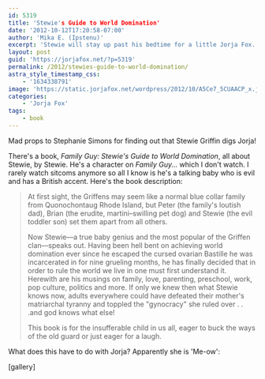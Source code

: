 ```yaml
---
id: 5319
title: 'Stewie's Guide to World Domination'
date: '2012-10-12T17:20:58-07:00'
author: 'Mika E. (Ipstenu)'
excerpt: 'Stewie will stay up past his bedtime for a little Jorja Fox.'
layout: post
guid: 'https://jorjafox.net/?p=5319'
permalink: /2012/stewies-guide-to-world-domination/
astra_style_timestamp_css:
    - '1634338791'
image: 'https://static.jorjafox.net/wordpress/2012/10/A5Ce7_5CUAACP_x.jpeg'
categories:
    - 'Jorja Fox'
tags:
    - book
---
```


Mad props to Stephanie Simons for finding out that Stewie Griffin digs Jorja!

There's a book, <em>Family Guy: Stewie's Guide to World Domination</em>, all about Stewie, by Stewie. He's a character on <em>Family Guy... </em>which I don't watch. I rarely watch sitcoms anymore so all I know is he's a talking baby who is evil and has a British accent. Here's the book description:
<blockquote>At first sight, the Griffens may seem like a normal blue collar family from Quonochontaug Rhode Island, but Peter (the family's loutish dad), Brian (the erudite, martini–swilling pet dog) and Stewie (the evil toddler son) set them apart from all others.

Now Stewie––a true baby genius and the most popular of the Griffen clan––speaks out. Having been hell bent on achieving world domination ever since he escaped the cursed ovarian Bastille he was incarcerated in for nine grueling months, he has finally decided that in order to rule the world we live in one must first understand it. Herewith are his musings on family, love, parenting, preschool, work, pop culture, politics and more. If only we knew then what Stewie knows now, adults everywhere could have defeated their mother's matriarchal tyranny and toppled the "gynocracy" she ruled over . . .and god knows what else!

This book is for the insufferable child in us all, eager to buck the ways of the old guard or just eager for a laugh.</blockquote>
What does this have to do with Jorja? Apparently she is 'Me-ow':

[gallery]
